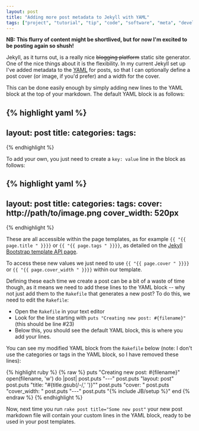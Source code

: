 ```yaml
---
layout: post
title: "Adding more post metadata to Jekyll with YAML"
tags: ["project", "tutorial", "tip", "code", "software", "meta", "development", "jekyll"]
---
```

<strong>NB: This flurry of content might be shortlived, but for now I'm excited to be posting again so shush!</strong>

Jekyll, as it turns out, is a really nice <s>blogging platform</s> static site generator. One of the nice things about it is the flexibility. In my current Jekyll set up I've added metadata to the [YAML](http://www.yaml.org/) for posts, so that I can optionally define a post cover (or image, if you'd prefer) and a width for the cover.

<!-- more -->

This can be done easily enough by simply adding new lines to the YAML block at the top of your markdown. The default YAML block is as follows:

{% highlight yaml %}
---
layout: post
title:
categories:
tags:
---
{% endhighlight %}

To add your own, you just need to create a <code>key: value</code> line in the block as follows:

{% highlight yaml %}
---
layout: post
title:
categories:
tags:
cover: http://path/to/image.png
cover_width: 520px
---
{% endhighlight %}

These are all accessible within the page templates, as for example `{{ "{{ page.title " }}}}` or `{{ "{{ page.tags " }}}}`, as detailed on the [Jekyll Bootstrap template API page](http://jekyllbootstrap.com/api/template-data-api.html).

To access these new values we just need to use `{{ "{{ page.cover " }}}}` or `{{ "{{ page.cover_width " }}}}` within our template.

Defining these each time we create a post can be a bit of a waste of time though, as it means we need to add these lines to the YAML block -- why not just add them to the `Rakefile` that generates a new post? To do this, we need to edit the `Rakefile`:

- Open the `Rakefile` in your text editor
- Look for the line starting with `puts "Creating new post: #{filename}"` (this should be line \#23)
- Below this, you should see the default YAML block, this is where you add your lines.

You can see my modified YAML block from  the `Rakefile` below (note: I don't use the categories or tags in the YAML block, so I have removed these lines):

{% highlight ruby %}
{% raw %}
puts "Creating new post: #{filename}"
open(filename, 'w') do |post|
    post.puts "---"
    post.puts "layout: post"
    post.puts "title: \"#{title.gsub(/-/,' ')}\""
    post.puts "cover: "
    post.puts "cover_width: "
    post.puts "---"
    post.puts "{% include JB/setup %}"
end
{% endraw %}
{% endhighlight %}

Now, next time you run `rake post title="Some new post"` your new post markdown file will contain your custom lines in the YAML block, ready to be used in your post templates.
